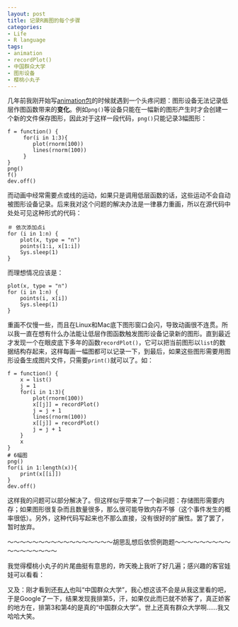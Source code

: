 ```yaml
---
layout: post
title: 记录R画图的每个步骤
categories:
- Life
- R language
tags:
- animation
- recordPlot()
- 中国群众大学
- 图形设备
- 樱桃小丸子
---
```


几年前我刚开始写[animation包](http://cran.r-project.org/web/packages/animation/index.html)的时候就遇到一个头疼问题：图形设备无法记录低层作图函数带来的**变化**。例如`png()`等设备只能在一幅新的图形产生时才会创建一个新的文件保存图形，因此对于这样一段代码，`png()`只能记录3幅图形：

    
    f = function() {
         for(i in 1:3){
            plot(rnorm(100))
            lines(rnorm(100))
         }
    }
    png()
    f()
    dev.off()


而动画中经常需要点或线的运动，如果只是调用低层函数的话，这些运动不会自动被图形设备记录。后来我对这个问题的解决办法是一律暴力重画，所以在源代码中处处可见这种形式的代码：

    
    ＃ 依次添加点i
    for (i in 1:n) {
        plot(x, type = "n")
        points(1:i, x[1:i])
        Sys.sleep(1)
    }


而理想情况应该是：

    
    plot(x, type = "n")
    for (i in 1:n) {
        points(i, x[i])
        Sys.sleep(1)
    }


重画不仅慢一些，而且在Linux和Mac底下图形窗口会闪，导致动画很不连贯。所以我一直在想有什么办法能让低层作图函数触发图形设备记录新的图形。直到最近才发现一个在眼皮底下多年的函数`recordPlot()`，它可以把当前图形以`list`的数据结构存起来，这样每画一幅图都可以记录一下，到最后，如果这些图形需要用图形设备生成图片文件，只需要`print()`就可以了。如：

    
    f = function() {
        x = list()
        j = 1
        for(i in 1:3){
            plot(rnorm(100))
            x[[j]] = recordPlot()
            j = j + 1
            lines(rnorm(100))
            x[[j]] = recordPlot()
            j = j + 1
        }
        x
    }
    # 6幅图
    png()
    for(i in 1:length(x)){
        print(x[[i]])
    }
    dev.off()


这样我的问题可以部分解决了。但这样似乎带来了一个新问题：存储图形需要内存；如果图形很复杂而且数量很多，那么很可能导致内存不够（这个事件发生的概率很低）。另外，这种代码写起来也不那么直接，没有很好的扩展性。罢了罢了，暂时放弃。


～～～～～～～～～～～～～～～～～胡思乱想后依惯例跑题～～～～～～～～～～～～～～～～～


我觉得樱桃小丸子的片尾曲挺有意思的，昨天晚上我听了好几遍；感兴趣的客官娃娃可以看看：





又及：刚才看到还[有人](http://www.xiaobean.com/427.html)也叫“中国群众大学”，我心想这该不会是从我这里看的吧，于是Google了一下，结果发现我排第5，汗，如果仅此而已就不娇客了，真正娇客的地方在，排第3和第4的是真的“中国群众大学”。世上还真有群众大学啊……我又哈哈大笑。
